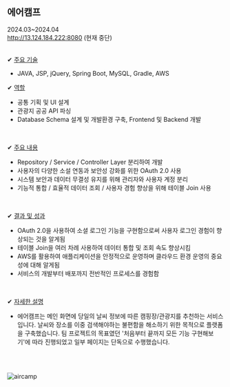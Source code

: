 ## 에어캠프
2024.03~2024.04<br>
http://13.124.184.222:8080 (현재 중단)
<br><br>

✔ <u>주요 기술</u>
- JAVA, JSP, jQuery, Spring Boot, MySQL, Gradle, AWS

✔ <u>역할</u>
+ 공통 기획 및 UI 설계
+ 관광지 공공 API 파싱
+ Database Schema 설계 및 개발환경 구축, Frontend 및 Backend 개발

<br>

✔ <u>주요 내용</u>
- Repository / Service / Controller Layer 분리하여 개발
- 사용자의 다양한 소설 연동과 보안성 강화를 위한 OAuth 2.0 사용
- 시스템 보안과 데이터 무결성 유지를 위해 관리자와 사용자 계정 분리
- 기능적 통합 / 효율적 데이터 조회 / 사용자 경험 향상을 위해 테이블 Join 사용

<br>

✔ <u>결과 및 성과</u>
- OAuth 2.0을 사용하여 소셜 로그인 기능을 구현함으로써 사용자 로그인 경험이 향상되는 것을 알게됨
- 테이블 Join을 여러 차례 사용하여 데이터 통합 및 조회 속도 향상시킴
- AWS를 활용하여 애플리케이션을 안정적으로 운영하며 클라우드 환경 운영의 중요성에 대해 알게됨
- 서비스의 개발부터 배포까지 전반적인 프로세스를 경험함

<br>

✔ <u>자세한 설명</u>
- 에어캠프는 메인 화면에 당일의 날씨 정보에 따른 캠핑장/관광지를 추천하는 서비스입니다. 날씨와 장소를 이중 검색해야하는 불편함을 해소하기 위한 목적으로 플랫폼을 구축했습니다. 팀 프로젝트의 목표였던 '처음부터 끝까지 모든 기능 구현해보기'에 따라 진행되었고 일부 페이지는 단독으로 수행했습니다.

<br><br>

![aircamp](https://github.com/ssapchap/aircamp/assets/163481508/89b8721c-5a8d-497c-a4ba-3dcdefc81b38)
